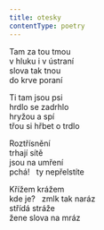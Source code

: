 ```yaml
---
title: otesky
contentType: poetry
---
```


<section>

Tam za tou tmou  
v hluku i v ústraní  
slova tak tnou  
do krve poraní

Ti tam jsou psi  
hrdlo se zadrhlo  
hryžou a spí  
třou si hřbet o trdlo

Roztřísnění  
trhají sítě  
jsou na umření  
pchá!   ty nepřelstíte

Křížem krážem  
kde je?   zmlk tak naráz  
střídá stráže  
žene slova na mráz

</section>
